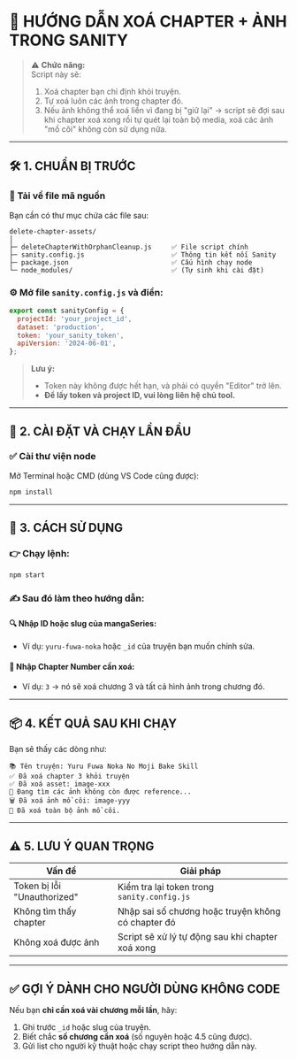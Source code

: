 # 🧾 HƯỚNG DẪN XOÁ CHAPTER + ẢNH TRONG SANITY

> ⚠️ **Chức năng:**  
> Script này sẽ:  
> 1. Xoá chapter bạn chỉ định khỏi truyện.  
> 2. Tự xoá luôn các ảnh trong chapter đó.  
> 3. Nếu ảnh không thể xoá liền vì đang bị "giữ lại" → script sẽ đợi sau khi chapter xoá xong rồi tự quét lại toàn bộ media, xoá các ảnh "mồ côi" không còn sử dụng nữa.

---

## 🛠️ 1. CHUẨN BỊ TRƯỚC

### 📁 Tải về file mã nguồn
Bạn cần có thư mục chứa các file sau:

```
delete-chapter-assets/
│
├─ deleteChapterWithOrphanCleanup.js     ✅ File script chính
├─ sanity.config.js                      ✅ Thông tin kết nối Sanity
├─ package.json                          ✅ Cấu hình chạy node
└─ node_modules/                         ✅ (Tự sinh khi cài đặt)
```

### ⚙️ Mở file `sanity.config.js` và điền:
```js
export const sanityConfig = {
  projectId: 'your_project_id',
  dataset: 'production',
  token: 'your_sanity_token',
  apiVersion: '2024-06-01',
};
```

> **Lưu ý:** 
> - Token này không được hết hạn, và phải có quyền "Editor" trở lên.
> - **Để lấy token và project ID, vui lòng liên hệ chủ tool.**

---

## 🧪 2. CÀI ĐẶT VÀ CHẠY LẦN ĐẦU

### ✅ Cài thư viện node
Mở Terminal hoặc CMD (dùng VS Code cũng được):

```bash
npm install
```

---

## 🚀 3. CÁCH SỬ DỤNG

### 👉 Chạy lệnh:
```bash
npm start
```

### ✍️ Sau đó làm theo hướng dẫn:

#### 🔍 Nhập ID hoặc slug của mangaSeries:
- Ví dụ: `yuru-fuwa-noka` hoặc `_id` của truyện bạn muốn chỉnh sửa.

#### 📘 Nhập Chapter Number cần xoá:
- Ví dụ: `3` → nó sẽ xoá chương 3 và tất cả hình ảnh trong chương đó.

---

## 📦 4. KẾT QUẢ SAU KHI CHẠY

Bạn sẽ thấy các dòng như:

```
📚 Tên truyện: Yuru Fuwa Noka No Moji Bake Skill
✅ Đã xoá chapter 3 khỏi truyện
✅ Đã xoá asset: image-xxx
🧹 Đang tìm các ảnh không còn được reference...
🗑️ Đã xoá ảnh mồ côi: image-yyy
🎉 Đã xoá toàn bộ ảnh mồ côi.
```

---

## ⚠️ 5. LƯU Ý QUAN TRỌNG

| Vấn đề                       | Giải pháp                                                     |
|-----------------------------|---------------------------------------------------------------|
| Token bị lỗi "Unauthorized" | Kiểm tra lại token trong `sanity.config.js`                  |
| Không tìm thấy chapter      | Nhập sai số chương hoặc truyện không có chapter đó           |
| Không xoá được ảnh          | Script sẽ xử lý tự động sau khi chapter xoá xong             |

---

## ✅ GỢI Ý DÀNH CHO NGƯỜI DÙNG KHÔNG CODE

Nếu bạn **chỉ cần xoá vài chương mỗi lần**, hãy:

1. Ghi trước `_id` hoặc slug của truyện.
2. Biết chắc **số chương cần xoá** (số nguyên hoặc 4.5 cũng được).
3. Gửi list cho người kỹ thuật hoặc chạy script theo hướng dẫn này.
